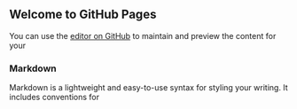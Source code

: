 ## Welcome to GitHub Pages

You can use the [editor on GitHub](https://github.com/Jamescaiyy/blog/edit/master/README.md) to maintain and preview the content for your 

### Markdown

Markdown is a lightweight and easy-to-use syntax for styling your writing. It includes conventions for

